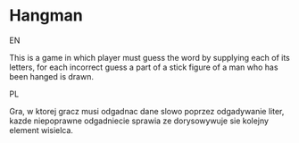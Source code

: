 # Hangman
EN

This is a game in which player must guess the word by supplying each of its letters, for each incorrect guess a part of a stick figure of a man who has been hanged is drawn.


PL

Gra, w ktorej gracz musi odgadnac dane slowo poprzez odgadywanie liter, kazde niepoprawne odgadniecie sprawia ze dorysowywuje sie kolejny element wisielca.

